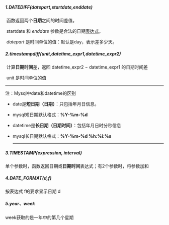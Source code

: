 ##### 1.DATEDIFF(datepart,startdate,enddate)

​	函数返回两个**日期**之间的时间差值。

​	startdate 和 *enddate* 参数是合法的日期[表达式](https://so.csdn.net/so/search?q=表达式&spm=1001.2101.3001.7020)。

​	*datepart* 是时间单位的值：默认是day，表示差多少天。

##### 2.timestampdiff(unit,datetime_expr1,datetime_expr2)

​	计算**日期时间**差，返回 datetime_expr2 − datetime_expr1 的日期时间差

​    unit 是时间单位的值

---------------------------------------

注：Mysql中date和datetime的区别

- date是**短日期（日期）**：只包括年月日信息。

- mysql短日期默认格式：**%Y-%m-%d**

- datetime是**长日期（日期时间）**：包括年月日时分秒信息

- mysql长日期默认格式：**%Y-%m-%d %h:%i:%s**

  --------------------------------------------------------------------------------------

##### 3.TIMESTAMP(expression, interval)

单个参数时，函数返回日期或**日期时间**表达式；有2个参数时，将参数加和

##### 4.DATE_FORMAT(d,f)

 按表达式 f的要求显示日期 d

##### 5.year、week

week获取的是一年中的第几个星期
